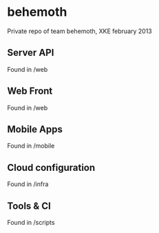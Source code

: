 behemoth
========

Private repo of team behemoth, XKE february 2013

Server API
---------------------
Found in /web

Web Front
---------------------
Found in /web

Mobile Apps
---------------------
Found in /mobile

Cloud configuration
---------------------
Found in /infra

Tools & CI
---------------------
Found in /scripts


